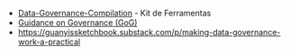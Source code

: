 - [Data-Governance-Compilation](https://github.com/SuperNerb/Data-Governance-Compilation) - Kit de Ferramentas
- [Guidance on Governance (GoG)](https://github.com/odpi/data-governance)
- https://guanyissketchbook.substack.com/p/making-data-governance-work-a-practical
